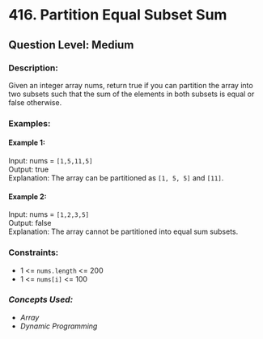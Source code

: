 # 416. Partition Equal Subset Sum
## Question Level: Medium
### Description:
Given an integer array nums, return true if you can partition the array into two subsets such that the sum of the elements in both subsets is equal or false otherwise.

### Examples:
#### Example 1:

Input: nums = `[1,5,11,5]`  
Output: true  
Explanation: The array can be partitioned as `[1, 5, 5]` and `[11]`.
#### Example 2:

Input: nums = `[1,2,3,5]`  
Output: false  
Explanation: The array cannot be partitioned into equal sum subsets.


### Constraints:

- 1 <= `nums.length` <= 200
- 1 <= `nums[i]` <= 100

### <i>Concepts Used:
- Array
- Dynamic Programming </i>
